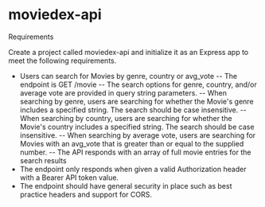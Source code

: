 # moviedex-api

Requirements

Create a project called moviedex-api and initialize it as an Express app to meet the following requirements.

-   Users can search for Movies by genre, country or avg_vote
    -- The endpoint is GET /movie
    -- The search options for genre, country, and/or average vote are provided in query string parameters.
    -- When searching by genre, users are searching for whether the Movie's genre includes a specified string. The search should be case insensitive.
    -- When searching by country, users are searching for whether the Movie's country includes a specified string. The search should be case insensitive.
    -- When searching by average vote, users are searching for Movies with an avg_vote that is greater than or equal to the supplied number.
    -- The API responds with an array of full movie entries for the search results
-   The endpoint only responds when given a valid Authorization header with a Bearer API token value.
-   The endpoint should have general security in place such as best practice headers and support for CORS.
